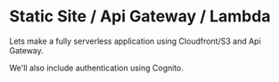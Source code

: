# Static Site / Api Gateway / Lambda

Lets make a fully serverless application using Cloudfront/S3 and Api Gateway.

We'll also include authentication using Cognito.
